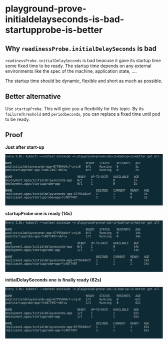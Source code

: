 # playground-prove-initialdelayseconds-is-bad-startupprobe-is-better

## Why `readinessProbe.initialDelaySeconds` is bad

`readinessProbe.initialDelaySeconds` is bad beacuse it gave its startup time some fixed time to be ready.
The startup time depends on any external environments like the spec of the machine, application state, ....

The startup time should be dynamic, flexible and short as much as possible.

## Better alternative

Use `startupProbe`. This will give you a flexibility for this topic.
By its `failureThreshold` and `periodSeconds`, you can replace a fixed time until pod to be ready.

## Proof

**Just after start-up**

![](imgs/just-after-apply.png)

**startupProbe one is ready (14s)**

![](imgs/startupprobe-app-ready.png)


**initialDelaySeconds one is finally ready (62s)**


![](imgs/initialdelayseconds-app-ready.png)
